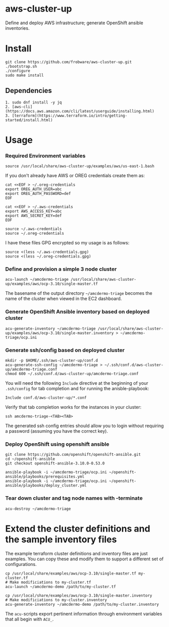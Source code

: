 # aws-cluster-up

Define and deploy AWS infrastructure; generate OpenShift ansible inventories.

# Install

	git clone https://github.com/frobware/aws-cluster-up.git
	./bootstrap.sh
	./configure
	sudo make install

## Dependencies

	1. sudo dnf install -y jq
	2. [aws-cli](https://docs.aws.amazon.com/cli/latest/userguide/installing.html)
	3. [terraform](https://www.terraform.io/intro/getting-started/install.html)

# Usage

### Required Environment variables

	source /usr/local/share/aws-cluster-up/examples/aws/us-east-1.bash

If you don't already have AWS or OREG credentials create them as:

	cat <<EOF > ~/.oreg-credentials
	export OREG_AUTH_USER=abc
	export OREG_AUTH_PASSWORD=def
	EOF

	cat <<EOF > ~/.aws-credentials
	export AWS_ACCESS_KEY=abc
	export AWS_SECRET_KEY=def
	EOF

	source ~/.aws-credentials
	source ~/.oreg-credentials

I have these files GPG encrypted so my usage is as follows:

	source <(less ~/.aws-credentials.gpg)
	source <(less ~/.oreg-credentials.gpg)

### Define and provision a simple 3 node cluster

	acu-launch ~/amcdermo-triage /usr/local/share/aws-cluster-up/examples/aws/ocp-3.10/single-master.tf

The basename of the output directory `~/amcdermo-triage` becomes the
name of the cluster when viewed in the EC2 dashboard.

### Generate OpenShift Ansible inventory based on deployed cluster

	acu-generate-inventory ~/amcdermo-triage /usr/local/share/aws-cluster-up/examples/aws/ocp-3.10/single-master.inventory > ~/amcdermo-triage/ocp.ini

### Generate ssh/config based on deployed cluster

	mkdir -p $HOME/.ssh/aws-cluster-up/conf.d
	acu-generate-ssh-config ~/amcdermo-triage > ~/.ssh/conf.d/aws-cluster-up/amcdermo-triage.conf
	chmod 600 ~/.ssh/conf.d/aws-cluster-up/amcdermo-triage.conf

You will need the following `Include` directive at the beginning of
your `.ssh/config` for tab completion and for running the
anisble-playbook:

	Include conf.d/aws-cluster-up/*.conf

Verify that tab completion works for the instances in your cluster:

	ssh amcdermo-triage-<TAB><TAB>

The generated ssh config entries should allow you to login without
requiring a password (assuming you have the correct key).

### Deploy OpenShift using openshift ansible

	git clone https://github.com/openshift/openshift-ansible.git
	cd ~/openshift-ansible
	git checkout openshift-ansible-3.10.0-0.53.0

	ansible-playbook -i ~/amcdermo-triage/ocp.ini ~/openshift-ansible/playbooks/prerequisites.yml
	ansible-playbook -i ~/amcdermo-triage/ocp.ini ~/openshift-ansible/playbooks/deploy_cluster.yml

### Tear down cluster and tag node names with -terminate

	acu-destroy ~/amcdermo-triage

# Extend the cluster definitions and the sample inventory files

The example terraform cluster definitions and inventory files are just
examples. You can copy these and modify them to support a different
set of configurations.

	cp /usr/local/share/examples/aws/ocp-3.10/single-master.tf my-cluster.tf
	# Make modificiations to my-cluster.tf
	acu-launch ~/amcdermo-demo /path/to/my-cluster.tf

	cp /usr/local/share/examples/aws/ocp-3.10/single-master.inventory
	# Make modificiations to my-cluster.inventory
	acu-generate-inventory ~/amcdermo-demo /path/to/my-cluster.inventory

The `acu-`scripts export pertinent information through environment
variables that all begin with `ACU_`.
